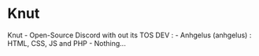 # Knut
 Knut - Open-Source Discord with out its TOS 
DEV :
    - Anhgelus (anhgelus) : HTML, CSS, JS and PHP
    - Nothing...
